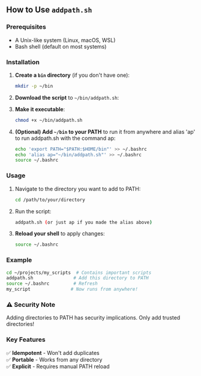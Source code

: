 ## How to Use `addpath.sh`

### Prerequisites
- A Unix-like system (Linux, macOS, WSL)
- Bash shell (default on most systems)

### Installation
1. **Create a `bin` directory** (if you don't have one):
   ```bash
   mkdir -p ~/bin
   ```

2. **Download the script** to `~/bin/addpath.sh`:

3. **Make it executable**:
   ```bash
   chmod +x ~/bin/addpath.sh
   ```

4. **(Optional) Add `~/bin` to your PATH** to run it from anywhere and alias 'ap' to run addpath.sh with the command ap:
   ```bash
   echo 'export PATH="$PATH:$HOME/bin"' >> ~/.bashrc
   echo 'alias ap="~/bin/addpath.sh"' >> ~/.bashrc
   source ~/.bashrc
   ```

### Usage
1. Navigate to the directory you want to add to PATH:
   ```bash
   cd /path/to/your/directory
   ```

2. Run the script:
   ```bash
   addpath.sh (or just ap if you made the alias above) 
   ```

3. **Reload your shell** to apply changes:
   ```bash
   source ~/.bashrc
   ```

### Example
```bash
cd ~/projects/my_scripts  # Contains important scripts
addpath.sh               # Add this directory to PATH
source ~/.bashrc         # Refresh
my_script               # Now runs from anywhere!
```

### ⚠️ Security Note
Adding directories to PATH has security implications. Only add trusted directories!


### Key Features
✅ **Idempotent** - Won't add duplicates  
✅ **Portable** - Works from any directory  
✅ **Explicit** - Requires manual PATH reload  
